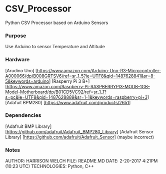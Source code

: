 # CSV_Processor #
Python CSV Processor based on Arduino Sensors

### Purpose ###
Use Arduino to sensor Temperature and Altitude

### Hardware ###

[Arudino Uno] [https://www.amazon.com/Arduino-Uno-R3-Microcontroller-A000066/dp/B008GRTSV6/ref=sr_1_5?ie=UTF8&qid=1487628841&sr=8-5&keywords=arduino]
[Rasperry Pi 3 B+] [https://www.amazon.com/Raspberry-Pi-RASPBERRYPI3-MODB-1GB-Model-Motherboard/dp/B01CD5VC92/ref=sr_1_1?s=pc&ie=UTF8&qid=1487628889&sr=1-1&keywords=raspberry+pi+3]
[Adafuit BPM280] [https://www.adafruit.com/products/2651]

### Dependencies ###

[Adafruit BMP Library] [https://github.com/adafruit/Adafruit_BMP280_Library]
[Adafruit Sensor Library] [https://github.com/adafruit/Adafruit_Sensor] (maybe incorrect)

### Notes ###

AUTHOR: HARRISON WELCH
FILE: README.MD
DATE: 2-20-2017 4:21PM (10:23 UTC)
TECHNOLOGIES: Python, C++
